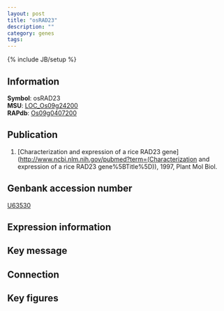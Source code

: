 ```yaml
---
layout: post
title: "osRAD23"
description: ""
category: genes
tags: 
---
```

{% include JB/setup %}

## Information
__Symbol__: osRAD23  
__MSU__: [LOC_Os09g24200](http://rice.plantbiology.msu.edu/cgi-bin/ORF_infopage.cgi?orf=LOC_Os09g24200)  
__RAPdb__: [Os09g0407200](http://rapdb.dna.affrc.go.jp/viewer/gbrowse_details/irgsp1?name=Os09g0407200)  

## Publication
1. [Characterization and expression of a rice RAD23 gene](http://www.ncbi.nlm.nih.gov/pubmed?term=(Characterization and expression of a rice RAD23 gene%5BTitle%5D)), 1997, Plant Mol Biol.

## Genbank accession number
[U63530](http://www.ncbi.nlm.nih.gov/nuccore/U63530)

## Expression information

## Key message

## Connection

## Key figures


